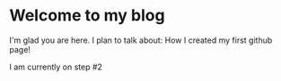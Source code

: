 # Welcome to my blog

I'm glad you are here. I plan to talk about:
How I created my first github page!

I am currently on step #2
